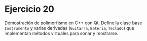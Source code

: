 # Ejercicio 20

Demostración de polimorfismo en C++ con Qt. Define la clase base `Instrumento` y varias derivadas (`Guitarra`, `Bateria`, `Teclado`) que implementan métodos virtuales para sonar y mostrarse.

